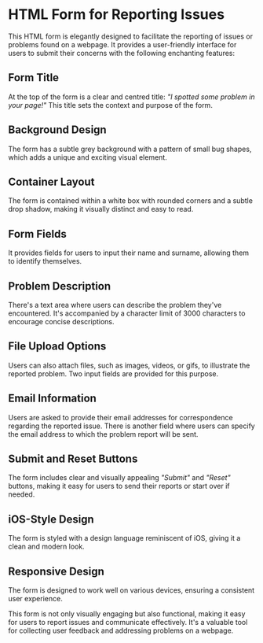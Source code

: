 # HTML Form for Reporting Issues

This HTML form is elegantly designed to facilitate the reporting of issues or problems found on a webpage. It provides a user-friendly interface for users to submit their concerns with the following enchanting features:

## Form Title
At the top of the form is a clear and centred title: *"I spotted some problem in your page!"* This title sets the context and purpose of the form.

## Background Design
The form has a subtle grey background with a pattern of small bug shapes, which adds a unique and exciting visual element.

## Container Layout
The form is contained within a white box with rounded corners and a subtle drop shadow, making it visually distinct and easy to read.

## Form Fields
It provides fields for users to input their name and surname, allowing them to identify themselves.

## Problem Description
There's a text area where users can describe the problem they've encountered. It's accompanied by a character limit of 3000 characters to encourage concise descriptions.

## File Upload Options
Users can also attach files, such as images, videos, or gifs, to illustrate the reported problem. Two input fields are provided for this purpose.

## Email Information
Users are asked to provide their email addresses for correspondence regarding the reported issue. There is another field where users can specify the email address to which the problem report will be sent.

## Submit and Reset Buttons
The form includes clear and visually appealing *"Submit"* and *"Reset"* buttons, making it easy for users to send their reports or start over if needed.

## iOS-Style Design
The form is styled with a design language reminiscent of iOS, giving it a clean and modern look.

## Responsive Design
The form is designed to work well on various devices, ensuring a consistent user experience.

This form is not only visually engaging but also functional, making it easy for users to report issues and communicate effectively. It's a valuable tool for collecting user feedback and addressing problems on a webpage.
